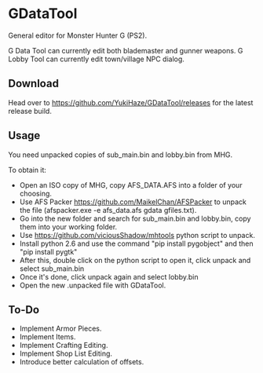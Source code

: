 # GDataTool
General editor for Monster Hunter G (PS2).

G Data Tool can currently edit both blademaster and gunner weapons.
G Lobby Tool can currently edit town/village NPC dialog.

## Download
Head over to https://github.com/YukiHaze/GDataTool/releases for the latest release build.

## Usage
You need unpacked copies of sub_main.bin and lobby.bin from MHG.

To obtain it:
* Open an ISO copy of MHG, copy AFS_DATA.AFS into a folder of your choosing.
* Use AFS Packer https://github.com/MaikelChan/AFSPacker to unpack the file (afspacker.exe -e afs_data.afs gdata gfiles.txt).
* Go into the new folder and search for sub_main.bin and lobby.bin, copy them into your working folder.
* Use https://github.com/viciousShadow/mhtools python script to unpack.
* Install python 2.6 and use the command "pip install pygobject" and then "pip install pygtk"
* After this, double click on the python script to open it, click unpack and select sub_main.bin
* Once it's done, click unpack again and select lobby.bin
* Open the new .unpacked file with GDataTool.

## To-Do

* Implement Armor Pieces.
* Implement Items.
* Implement Crafting Editing.
* Implement Shop List Editing.
* Introduce better calculation of offsets.

